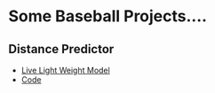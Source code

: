 # **Some Baseball Projects....**

## **Distance Predictor**

- [Live Light Weight Model](https://baseball-uvsnfjbppkpkxsb6kuhfsb.streamlit.app/)
- [Code](https://github.com/dec1costello/Baseball/tree/main/Distance-Predictor)


![<img src="https://github.com/dec1costello/Baseball/assets/79241861/52ab846f-cc9f-4d2a-91f6-2df517ac5592" >](https://www.youtube.com/watch?v=a8rhgyvCnVM)

